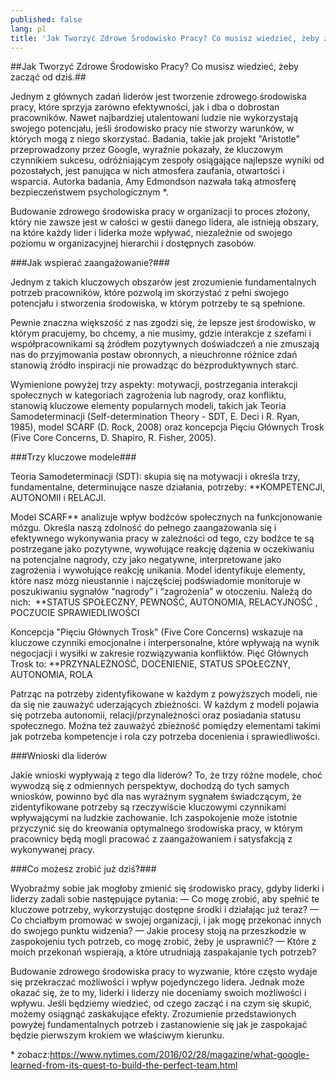```yaml
---
published: false
lang: pl
title: 'Jak Tworzyć Zdrowe Środowisko Pracy? Co musisz wiedzieć, żeby zacząć od dziś.'
---
```




##Jak Tworzyć Zdrowe Środowisko Pracy? Co musisz wiedzieć, żeby zacząć od dziś.##

Jednym z głównych zadań liderów jest tworzenie zdrowego środowiska pracy, które sprzyja zarówno efektywności, jak i dba o dobrostan pracowników. Nawet najbardziej utalentowani ludzie nie wykorzystają swojego potencjału, jeśli środowisko pracy nie stworzy warunków, w których mogą z niego skorzystać. Badania, takie jak projekt "Aristotle" przeprowadzony przez Google, wyraźnie pokazały, że kluczowym czynnikiem sukcesu, odróżniającym zespoły osiągające najlepsze wyniki od pozostałych, jest panująca w nich atmosfera zaufania, otwartości i wsparcia. Autorka badania, Amy Edmondson nazwała taką atmosferę bezpieczeństwem psychologicznym \*.

Budowanie zdrowego środowiska pracy w organizacji to proces złożony, który nie zawsze jest  w całości w gestii danego lidera, ale istnieją obszary, na które każdy lider i liderka może wpływać, niezależnie od swojego poziomu w organizacyjnej hierarchii i dostępnych zasobów. 

###Jak wspierać zaangażowanie?###

Jednym z takich kluczowych obszarów jest zrozumienie fundamentalnych potrzeb pracowników, które pozwolą im skorzystać z pełni swojego potencjału i stworzenia środowiska, w którym potrzeby te są spełnione. 

Pewnie znaczna większość z nas zgodzi się, że lepsze jest środowisko, w którym pracujemy, bo chcemy, a nie musimy, gdzie interakcje z szefami i współpracownikami są źródłem pozytywnych doświadczeń a nie zmuszają nas do przyjmowania postaw obronnych, a nieuchronne różnice zdań stanowią źródło inspiracji nie prowadząc do bezproduktywnych starć.

Wymienione powyżej trzy aspekty: motywacji, postrzegania interakcji społecznych w kategoriach zagrożenia lub nagrody, oraz konfliktu, stanowią kluczowe elementy popularnych modeli, takich jak Teoria Samodeterminacji (Self-determination Theory - SDT, E. Deci i R. Ryan, 1985), model SCARF (D. Rock, 2008) oraz koncepcja Pięciu Głównych Trosk (Five Core Concerns, D. Shapiro, R. Fisher, 2005).

###Trzy kluczowe modele###

Teoria Samodeterminacji (SDT): skupia się na motywacji i określa trzy, fundamentalne, determinujące nasze działania, potrzeby: 
**KOMPETENCJI, AUTONOMII i RELACJI. 

Model SCARF\*\* analizuje wpływ bodźców społecznych na funkcjonowanie mózgu. Określa naszą zdolność do pełnego zaangażowania się i efektywnego wykonywania pracy w zależności od tego, czy bodźce te są postrzegane jako pozytywne, wywołujące reakcję dążenia w oczekiwaniu na potencjalne nagrody, czy jako negatywne, interpretowane jako zagrożenia i wywołujące reakcję unikania. Model identyfikuje elementy, które nasz mózg nieustannie i najczęściej podświadomie monitoruje w poszukiwaniu sygnałów “nagrody” i “zagrożenia” w otoczeniu. Należą do nich:  **STATUS SPOŁECZNY, PEWNOŚĆ, AUTONOMIA, RELACYJNOŚĆ , POCZUCIE SPRAWIEDLIWOŚCI

Koncepcja "Pięciu Głównych Trosk" (Five Core Concerns) wskazuje na kluczowe czynniki emocjonalne i interpersonalne, które wpływają na wynik negocjacji i wysiłki w zakresie rozwiązywania konfliktów. Pięć Głównych Trosk to:
**PRZYNALEŻNOŚĆ, DOCENIENIE, STATUS SPOŁECZNY, AUTONOMIA, ROLA
 
Patrząc na potrzeby zidentyfikowane w każdym z powyższych modeli, nie da się nie zauważyć uderzających zbieżności. W każdym z modeli pojawia się potrzeba autonomii, relacji/przynależności oraz posiadania statusu społecznego. Można też zauważyć zbieżność pomiędzy elementami takimi jak potrzeba kompetencje i rola czy potrzeba docenienia i sprawiedliwości.

###Wnioski dla liderów

Jakie wnioski wypływają z tego dla liderów? To, że trzy różne modele, choć wywodzą się z odmiennych perspektyw, dochodzą do tych samych wniosków, powinno być dla nas wyraźnym sygnałem świadczącym, że zidentyfikowane potrzeby są rzeczywiście kluczowymi czynnikami wpływającymi na ludzkie zachowanie. Ich zaspokojenie może istotnie przyczynić się do kreowania optymalnego środowiska pracy, w którym pracownicy będą mogli pracować z zaangażowaniem i satysfakcją z wykonywanej pracy.

###Co możesz zrobić już dziś?###

Wyobraźmy sobie jak mogłoby zmienić się środowisko pracy, gdyby liderki i liderzy zadali sobie następujące pytania:
— Co mogę zrobić, aby spełnić te kluczowe potrzeby, wykorzystując dostępne środki i działając już teraz?
— Co chciałbym promować w swojej organizacji, i jak mogę przekonać innych do swojego punktu widzenia?
— Jakie procesy stoją na przeszkodzie w zaspokojeniu tych potrzeb, co mogę zrobić, żeby je usprawnić?
— Które z moich przekonań wspierają, a które utrudniają zaspakajanie tych potrzeb?

Budowanie zdrowego środowiska pracy to wyzwanie, które często wydaje się przekraczać możliwości i wpływ pojedynczego lidera. Jednak może okazać się, że to my, liderki i liderzy nie doceniamy swoich możliwości i wpływu. Jeśli będziemy wiedzieć, od czego zacząć i na czym się skupić, możemy osiągnąć zaskakujące efekty. Zrozumienie przedstawionych powyżej fundamentalnych potrzeb i zastanowienie się jak je zaspokajać będzie pierwszym krokiem we właściwym kierunku.

\* zobacz:https://www.nytimes.com/2016/02/28/magazine/what-google-learned-from-its-quest-to-build-the-perfect-team.html
